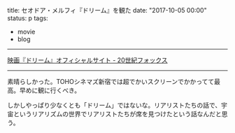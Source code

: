 title: セオドア・メルフィ『ドリーム』を観た
date: "2017-10-05 00:00"
status: p
tags:
- movie
- blog
---

[映画『ドリーム』オフィシャルサイト \- 20世紀フォックス](http://www.foxmovies-jp.com/dreammovie/)

---

素晴らしかった。TOHOシネマズ新宿では超でかいスクリーンでかかってて最高。早めに観に行くべき。

しかしやっぱり少なくとも「ドリーム」ではないな。リアリストたちの話で、宇宙というリアリズムの世界でリアリストたちが席を見つけたという話なんだと思う。
